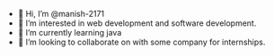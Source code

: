 - 👋 Hi, I’m @manish-2171
- 👀 I’m interested in web development and software development.
- 🌱 I’m currently learning java
- 💞️ I’m looking to collaborate on with some company for internships.

<!---
manish-2171/manish-2171 is a ✨ special ✨ repository because its `README.md` (this file) appears on your GitHub profile.
You can click the Preview link to take a look at your changes.
--->
